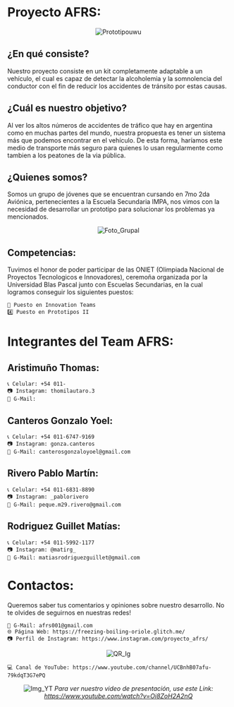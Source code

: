 # Proyecto AFRS:

<div align="center">
  
  ![Prototipouwu](https://user-images.githubusercontent.com/82232036/145044789-590749d7-1969-401f-a2e0-82e9fc9c0058.gif)

</div>

## ¿En qué consiste?
Nuestro proyecto consiste en un kit completamente adaptable a un vehículo, el cual es capaz de detectar la alcoholemia y la somnolencia del conductor con el fin de reducir los accidentes de tránsito por estas causas.

## ¿Cuál es nuestro objetivo?
Al ver los altos números de accidentes de tráfico que hay en argentina como en muchas partes del mundo, nuestra propuesta es tener un sistema más que podemos encontrar en el vehículo. De esta forma, haríamos este medio de transporte más seguro para quienes lo usan regularmente como tambien a los peatones de la via pública.

## ¿Quienes somos?
Somos un grupo de jóvenes que se encuentran cursando en 7mo 2da Aviónica, pertenecientes a la Escuela Secundaria IMPA, nos vimos con la necesidad de desarrollar un prototipo para solucionar los problemas ya mencionados.

<div align="center">

  ![Foto_Grupal](https://user-images.githubusercontent.com/82232036/145055848-4173a84d-69be-4205-b9f0-5061c42c068c.jpg)
    
</div>

## Competencias:
Tuvimos el honor de poder participar de las ONIET (Olimpiada Nacional de Proyectos Tecnologicos e Innovadores), ceremoña organizada por la Universidad Blas Pascal junto con Escuelas Secundarias, en la cual logramos conseguir los siguientes puestos:

    🥉 Puesto en Innovation Teams
    4️⃣ Puesto en Prototipos II

# Integrantes del Team AFRS:

## Aristimuño Thomas:
    📞 Celular: +54 011-
    📷 Instagram: thomilautaro.3
    📧 G-Mail:
## Canteros Gonzalo Yoel:
    📞 Celular: +54 011-6747-9169
    📷 Instagram: gonza.canteros
    📧 G-Mail: canterosgonzaloyoel@gmail.com
## Rivero Pablo Martín:
    📞 Celular: +54 011-6831-8890
    📷 Instagram: _pablorivero
    📧 G-Mail: peque.m29.rivero@gmail.com
## Rodriguez Guillet Matías:
    📞 Celular: +54 011-5992-1177
    📷 Instagram: @matirg_
    📧 G-Mail: matiasrodriguezguillet@gmail.com
    
# Contactos:
Queremos saber tus comentarios y opiniones sobre nuestro desarrollo. No te olvides de seguirnos en nuestras redes!

    📧 G-Mail: afrs001@gmail.com
    🌐 Página Web: https://freezing-boiling-oriole.glitch.me/
    📷 Perfil de Instagram: https://www.instagram.com/proyecto_afrs/

<div align="center">
  
  ![QR_Ig](https://user-images.githubusercontent.com/82232036/145039504-22fa817a-3981-40b5-9b6c-8d4a9e5277f1.png)

</div>

    💻 Canal de YouTube: https://www.youtube.com/channel/UCBnhB07afu-79kdqT3G7ePQ

<div align="center">
  
  ![Img_YT](https://user-images.githubusercontent.com/82232036/145040527-5da9b4be-42c8-4488-a748-1508bd05fe2d.png)
  *Para ver nuestro video de presentación, use este Link: https://www.youtube.com/watch?v=Oi8ZoH2A2nQ*
  
</div>
